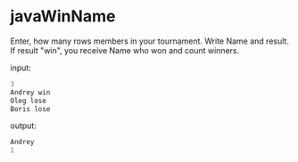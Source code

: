 # javaWinName
Enter, how many rows members in your tournament. Write Name and result. If result "win", you receive Name who won and count winners.

input:
```java
3
Andrey win
Oleg lose
Boris lose
```
output:
```java
Andrey
1
```
